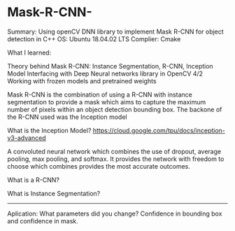 # Mask-R-CNN-
Summary:
Using openCV DNN library to implement Mask R-CNN for object detection in C++
OS: Ubuntu 18.04.02 LTS
Complier: Cmake


What I learned:

Theory behind Mask R-CNN: Instance Segmentation, R-CNN, Inception Model 
Interfacing with Deep Neural networks library in OpenCV 4/2
Working with frozen models and pretrained weights


Mask R-CNN is the combination of using a R-CNN with instance segmentation to provide a mask which aims to capture the maximum number of pixels within an object detection bounding box. The backone of the R-CNN used was the Inception model

What is the Inception Model?
https://cloud.google.com/tpu/docs/inception-v3-advanced

A convoluted neural network which combines the use of dropout, average pooling, max pooling, and softmax. 
It provides the network with freedom to choose which combines provides the most accurate outcomes.  

What is a R-CNN?


What is Instance Segmentation?

___
Aplication: 
What parameters did you change? 
Confidence in bounding box and confidence in mask.


